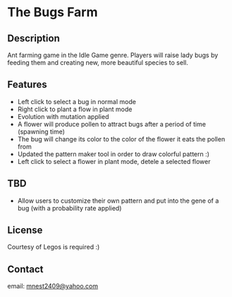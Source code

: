 # The Bugs Farm

## Description
Ant farming game in the Idle Game genre. Players will raise lady bugs by feeding them and creating new, more beautiful species to sell.

## Features
- Left click to select a bug in normal mode
- Right click to plant a flow in plant mode
- Evolution with mutation applied
- A flower will produce pollen to attract bugs after a period of time (spawning time)
- The bug will change its color to the color of the flower it eats the pollen from
- Updated the pattern maker tool in order to draw colorful pattern :)
- Left click to select a flower in plant mode, detele a selected flower

## TBD
- Allow users to customize their own pattern and put into the gene of a bug (with a probability rate applied)

## License
Courtesy of Legos is required :)

## Contact
email: mnest2409@yahoo.com

